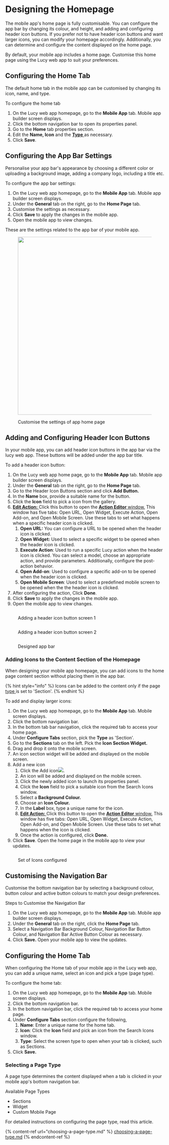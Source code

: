# Designing the Homepage

The mobile app's home page is fully customisable. You can configure the app bar by changing its colour, and height, and adding and configuring header icon buttons. If you prefer not to have header icon buttons and want larger icons, you can modify your homepage accordingly. Additionally, you can determine and configure the content displayed on the home page.

By default, your mobile app includes a home page. Customise this home page using the Lucy web app to suit your preferences.

## Configuring the Home Tab

The default home tab in the mobile app can be customised by changing its icon, name, and type.

To configure the home tab

1. On the Lucy web app homepage, go to the **Mobile App** tab. Mobile app builder screen displays.
2. Click the bottom navigation bar to open its properties panel.
3. Go to the **Home** tab properties section.
4. Edit the **Name, Icon** and the [**Type** ](choosing-a-page-type.md)as necessary.
5. Click **Save**.

## Configuring the App Bar Settings

Personalise your app bar's appearance by choosing a different color or uploading a background image, adding a company logo, including a title etc.&#x20;

To configure the app bar settings:

1. On the Lucy web app homepage, go to the **Mobile App** tab. Mobile app builder screen displays.
2. Under the **General** tab on the right, go to the **Home Page** tab.
3. Customise the settings as necessary.
4. Click **Save** to apply the changes in the mobile app.
5. Open the mobile app to view changes.

These are the settings related to the app bar of your mobile app.

<figure><img src="../../.gitbook/assets/App Home page settings_1_3.png" alt="" width="563"><figcaption><p>Customise the settings of app home page</p></figcaption></figure>

## Adding and Configuring Header Icon Buttons

In your mobile app, you can add header icon buttons in the app bar via the lucy web app. These buttons will be added under the app bar title.

To add a header icon button:

1. On the Lucy web app home page, go to the **Mobile App** tab. Mobile app builder screen displays.
2. Under the **General** tab on the right, go to the **Home Page** tab.
3. Go to the Header Icon Buttons section and click **Add Button.**
4. In the **Name** box, provide a suitable name for the button.
5. Click the **Icon** field to pick a icon from the gallery.
6. [**Edit Action:** ](handling-button-click-events.md)Click this button to open the [**Action Editor** window.](handling-button-click-events.md#action-editor-window) This window has five tabs: Open URL, Open Widget, Execute Action, Open Add-on, and Open Mobile Screen. Use these tabs to set what happens when a specific header icon is clicked.
   1. **Open URL:** You can configure a URL to be opened when the header icon is clicked.
   2. **Open Widget:** Used to select a specific widget to be opened when the header icon is clicked.
   3. **Execute Action**: Used to run a specific Lucy action when the header icon is clicked. You can select a model, choose an appropriate action, and provide parameters. Additionally, configure the post-action behavior.
   4. **Open Add-on**: Used to configure a specific add-on to be opened when the header icon is clicked.
   5. **Open Mobile Screen**: Used to select a predefined mobile screen to be opened when the the header icon is clicked.
7. After configuring the action, Click **Done**.
8. Click **Save** to apply the changes in the mobile app.
9. Open the mobile app to view changes.

<figure><img src="../../.gitbook/assets/Header Icon Buttons_0.png" alt=""><figcaption><p>Adding a header icon button screen 1</p></figcaption></figure>

<figure><img src="../../.gitbook/assets/Header Icon Buttons_1-1.png" alt=""><figcaption><p>Adding a header icon button screen 2</p></figcaption></figure>

<figure><img src="../../.gitbook/assets/App Bar elements_3.png" alt=""><figcaption><p>Designed app bar</p></figcaption></figure>

### **Adding Icons to the Content Section of the Homepage**

When designing your mobile app homepage, you can add icons to the home page content section without placing them in the app bar.

{% hint style="info" %}
Icons can be added to the content only if the page [type ](choosing-a-page-type.md)is set to 'Section'.
{% endhint %}

To add and display larger icons:

1. On the Lucy web app homepage, go to the **Mobile App** tab. Mobile screen displays.
2. Click the bottom navigation bar.
3. In the bottom tab bar navigation, click the required tab to access your home page.
4. Under **Configure Tabs** section, pick the **Type** as 'Section'.
5. Go to the **Sections** tab on the left. Pick the **Icon Section Widget.**
6. Drag and drop it onto the mobile screen.
7. An icon section widget will be added and displayed on the mobile screen.
8. Add a new icon
   1. Click the Add icon![](<../../.gitbook/assets/Add icon (1).png>).
   2. An icon will be added and displayed on the mobile screen.
   3. Click the newly added icon to launch its properties panel.
   4. Click the **Icon** field to pick a suitable icon from the Search Icons window.
   5. Select a **Background Colour.**
   6. Choose an **Icon Colour.**
   7. In the **Label** box, type a unique name for the icon.
   8. [**Edit Action:** ](handling-button-click-events.md)Click this button to open the [**Action Editor** window.](handling-button-click-events.md#action-editor-window) This window has five tabs: Open URL, Open Widget, Execute Action, Open Add-on, and Open Mobile Screen. Use these tabs to set what happens when the icon is clicked.
   9. Once the action is configured, click **Done.**
9. Click **Save**. Open the home page in the mobile app to view your updates.

<figure><img src="../../.gitbook/assets/Icon Section Widget.png" alt=""><figcaption><p>Set of Icons configured</p></figcaption></figure>

## Customising the Navigation Bar

Customise the bottom navigation bar by selecting a background colour, button colour and active button colours to match your design preferences.

Steps to Customise the Navigation Bar

1. On the Lucy web app homepage, go to the **Mobile App** tab. Mobile app builder screen displays.
2. Under the **General** tab on the right, click the **Home Page** tab.
3. Select a Navigation Bar Background Colour, Navigation Bar Button Colour, and Navigation Bar Active Button Colour as necessary.
4. Click **Save.** Open your mobile app to view the updates.

## Configuring the Home Tab

When configuring the Home tab of your mobile app in the Lucy web app, you can add a unique name, select an icon and pick a type (page type).&#x20;

To configure the home tab:

1. On the Lucy web app homepage, go to the **Mobile App** tab. Mobile screen displays.
2. Click the bottom navigation bar.
3. In the bottom navigation bar, click the required tab to access your home page.
4. Under **Configure Tabs** section configure the following,&#x20;
   1. **Name**: Enter a unique name for the home tab.
   2. **Icon**: Click the **Icon** field and pick an icon from the Search Icons window.
   3. **Type**: Select the screen type to open when your tab is clicked, such as Sections.
5. Click **Save.**

### **Selecting a Page Type**

A page type determines the content displayed when a tab is clicked in your mobile app's bottom navigation bar.

Available Page Types

* Sections
* Widget
* Custom Mobile Page

For detailed instructions on configuring the page type, read this article.

{% content-ref url="choosing-a-page-type.md" %}
[choosing-a-page-type.md](choosing-a-page-type.md)
{% endcontent-ref %}

